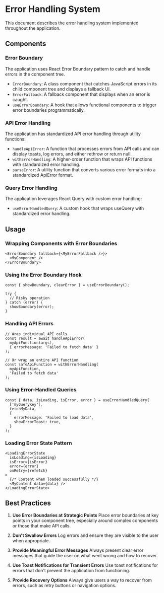 
# Error Handling System

This document describes the error handling system implemented throughout the application.

## Components

### Error Boundary

The application uses React Error Boundary pattern to catch and handle errors in the component tree. 

- `ErrorBoundary`: A class component that catches JavaScript errors in its child component tree and displays a fallback UI.
- `ErrorFallback`: A fallback component that displays when an error is caught.
- `useErrorBoundary`: A hook that allows functional components to trigger error boundaries programmatically.

### API Error Handling

The application has standardized API error handling through utility functions:

- `handleApiError`: A function that processes errors from API calls and can display toasts, log errors, and either rethrow or return null.
- `withErrorHandling`: A higher-order function that wraps API functions with standardized error handling.
- `parseError`: A utility function that converts various error formats into a standardized ApiError format.

### Query Error Handling

The application leverages React Query with custom error handling:

- `useErrorHandledQuery`: A custom hook that wraps useQuery with standardized error handling.

## Usage

### Wrapping Components with Error Boundaries

```tsx
<ErrorBoundary fallback={<MyErrorFallback />}>
  <MyComponent />
</ErrorBoundary>
```

### Using the Error Boundary Hook

```tsx
const { showBoundary, clearError } = useErrorBoundary();

try {
  // Risky operation
} catch (error) {
  showBoundary(error);
}
```

### Handling API Errors

```tsx
// Wrap individual API calls
const result = await handleApiError(
  myApiFunction(args),
  { errorMessage: 'Failed to fetch data' }
);

// Or wrap an entire API function
const safeApiFunction = withErrorHandling(
  myApiFunction,
  'Failed to fetch data'
);
```

### Using Error-Handled Queries

```tsx
const { data, isLoading, isError, error } = useErrorHandledQuery(
  ['myQueryKey'],
  fetchMyData,
  {
    errorMessage: 'Failed to load data',
    showErrorToast: true,
  }
);
```

### Loading Error State Pattern

```tsx
<LoadingErrorState
  isLoading={isLoading}
  isError={isError}
  error={error}
  onRetry={refetch}
>
  {/* Content when loaded successfully */}
  <MyContent data={data} />
</LoadingErrorState>
```

## Best Practices

1. **Use Error Boundaries at Strategic Points**
   Place error boundaries at key points in your component tree, especially around complex components or those that make API calls.

2. **Don't Swallow Errors**
   Log errors and ensure they are visible to the user when appropriate.

3. **Provide Meaningful Error Messages**
   Always present clear error messages that guide the user on what went wrong and how to recover.

4. **Use Toast Notifications for Transient Errors**
   Use toast notifications for errors that don't prevent the application from functioning.

5. **Provide Recovery Options**
   Always give users a way to recover from errors, such as retry buttons or navigation options.
